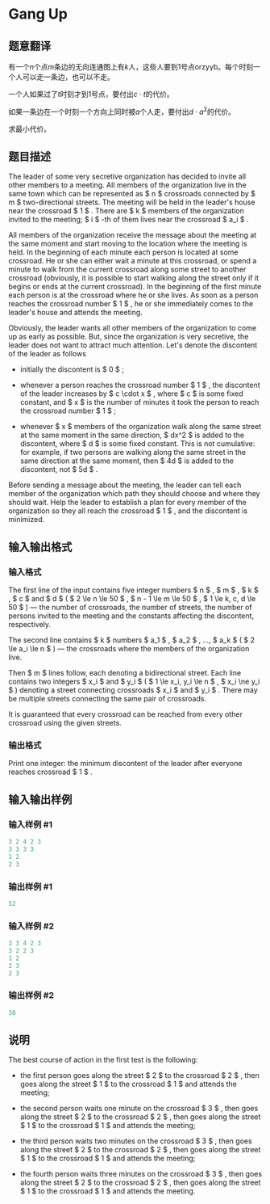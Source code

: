 # Gang Up

## 题意翻译

有一个$n$个点$m$条边的无向连通图上有$k$人，这些人要到$1$号点orzyyb。每个时刻一个人可以走一条边，也可以不走。

一个人如果过了$t$时刻才到$1$号点，要付出$c\cdot t$的代价。

如果一条边在一个时刻一个方向上同时被$a$个人走，要付出$d\cdot a^2$的代价。

求最小代价。

## 题目描述

The leader of some very secretive organization has decided to invite all other members to a meeting. All members of the organization live in the same town which can be represented as $ n $ crossroads connected by $ m $ two-directional streets. The meeting will be held in the leader's house near the crossroad $ 1 $ . There are $ k $ members of the organization invited to the meeting; $ i $ -th of them lives near the crossroad $ a_i $ .

All members of the organization receive the message about the meeting at the same moment and start moving to the location where the meeting is held. In the beginning of each minute each person is located at some crossroad. He or she can either wait a minute at this crossroad, or spend a minute to walk from the current crossroad along some street to another crossroad (obviously, it is possible to start walking along the street only if it begins or ends at the current crossroad). In the beginning of the first minute each person is at the crossroad where he or she lives. As soon as a person reaches the crossroad number $ 1 $ , he or she immediately comes to the leader's house and attends the meeting.

Obviously, the leader wants all other members of the organization to come up as early as possible. But, since the organization is very secretive, the leader does not want to attract much attention. Let's denote the discontent of the leader as follows

- initially the discontent is $ 0 $ ;

- whenever a person reaches the crossroad number $ 1 $ , the discontent of the leader increases by $ c \cdot x $ , where $ c $ is some fixed constant, and $ x $ is the number of minutes it took the person to reach the crossroad number $ 1 $ ;

- whenever $ x $ members of the organization walk along the same street at the same moment in the same direction, $ dx^2 $ is added to the discontent, where $ d $ is some fixed constant. This is not cumulative: for example, if two persons are walking along the same street in the same direction at the same moment, then $ 4d $ is added to the discontent, not $ 5d $ .

Before sending a message about the meeting, the leader can tell each member of the organization which path they should choose and where they should wait. Help the leader to establish a plan for every member of the organization so they all reach the crossroad $ 1 $ , and the discontent is minimized.

## 输入输出格式

### 输入格式

The first line of the input contains five integer numbers $ n $ , $ m $ , $ k $ , $ c $ and $ d $ ( $ 2 \le n \le 50 $ , $ n - 1 \le m \le 50 $ , $ 1 \le k, c, d \le 50 $ ) — the number of crossroads, the number of streets, the number of persons invited to the meeting and the constants affecting the discontent, respectively.

The second line contains $ k $ numbers $ a_1 $ , $ a_2 $ , ..., $ a_k $ ( $ 2 \le a_i \le n $ ) — the crossroads where the members of the organization live.

Then $ m $ lines follow, each denoting a bidirectional street. Each line contains two integers $ x_i $ and $ y_i $ ( $ 1 \le x_i, y_i \le n $ , $ x_i \ne y_i $ ) denoting a street connecting crossroads $ x_i $ and $ y_i $ . There may be multiple streets connecting the same pair of crossroads.

It is guaranteed that every crossroad can be reached from every other crossroad using the given streets.

### 输出格式

Print one integer: the minimum discontent of the leader after everyone reaches crossroad $ 1 $ .

## 输入输出样例

### 输入样例 #1

```cpp
3 2 4 2 3
3 3 3 3
1 2
2 3

```
### 输出样例 #1

```cpp
52

```
### 输入样例 #2

```cpp
3 3 4 2 3
3 2 2 3
1 2
2 3
2 3

```
### 输出样例 #2

```cpp
38

```
## 说明

The best course of action in the first test is the following:

- the first person goes along the street $ 2 $ to the crossroad $ 2 $ , then goes along the street $ 1 $ to the crossroad $ 1 $ and attends the meeting;

- the second person waits one minute on the crossroad $ 3 $ , then goes along the street $ 2 $ to the crossroad $ 2 $ , then goes along the street $ 1 $ to the crossroad $ 1 $ and attends the meeting;

- the third person waits two minutes on the crossroad $ 3 $ , then goes along the street $ 2 $ to the crossroad $ 2 $ , then goes along the street $ 1 $ to the crossroad $ 1 $ and attends the meeting;

- the fourth person waits three minutes on the crossroad $ 3 $ , then goes along the street $ 2 $ to the crossroad $ 2 $ , then goes along the street $ 1 $ to the crossroad $ 1 $ and attends the meeting.

